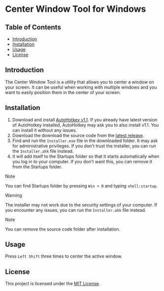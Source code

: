 # Center Window Tool for Windows

## Table of Contents
- [Introduction](#introduction)
- [Installation](#installation)
- [Usage](#usage)
- [License](#license)

## Introduction
The Center Window Tool is a utility that allows you to center a window on your screen. It can be useful when working with multiple windows and you want to easily position them in the center of your screen.

## Installation
1. Download and install [AutoHotkey v1.1](https://www.autohotkey.com/download/ahk-install.exe). If you already have latest version of AutoHotkey installed, AutoHotkey may ask you to also install v1.1. You can install it without any issues.
2. Download the download the source code from the [latest release](https://github.com/30sp/Center-Window-Tool/releases/latest).
3. Find and run the `Installer.exe` file in the downloaded folder. It may ask for administrative privileges. If you don't trust the installer, you can run the `Installer.ahk` file instead.
4. It will add itself to the Startups folder so that it starts automatically when you log in to your computer. If you don't want this, you can remove it from the Startups folder.

> [!NOTE]
> You can find Startups folder by pressing `Win + R` and typing `shell:startup`.

> [!WARNING]
> The installer may not work due to the security settings of your computer. If you encounter any issues, you can run the `Installer.ahk` file instead.

> [!NOTE]
> You can remove the source code folder after installation.

## Usage
Press `Left Shift` three times to center the active window.

## License
This project is licensed under the [MIT License](/LICENSE).
